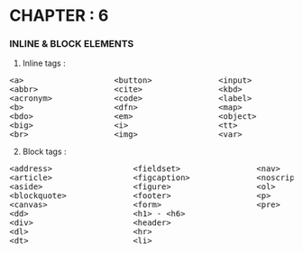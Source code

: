 # CHAPTER : 6
### INLINE & BLOCK ELEMENTS
1. Inline tags :
<pre>
&lta&gt                   &ltbutton&gt              &ltinput&gt               &ltoutput&gt                  &ltstrong&gt
&ltabbr&gt                &ltcite&gt                &ltkbd&gt                 &ltq&gt                       &ltsub&gt
&ltacronym&gt             &ltcode&gt                &ltlabel&gt               &ltsamp&gt                    &ltsup&gt
&ltb&gt                   &ltdfn&gt                 &ltmap&gt                 &ltscript&gt                  &lttextarea&gt
&ltbdo&gt                 &ltem&gt                  &ltobject&gt              &ltselect&gt                  &lttime&gt
&ltbig&gt                 &lti&gt                   &lttt&gt                  &ltsmall&gt
&ltbr&gt                  &ltimg&gt                 &ltvar&gt                 &ltspan&gt
</pre>

2. Block tags :
<pre>
&ltaddress&gt                 &ltfieldset&gt                &ltnav&gt
&ltarticle&gt                 &ltfigcaption&gt              &ltnoscript&gt
&ltaside&gt                   &ltfigure&gt                  &ltol&gt
&ltblockquote&gt              &ltfooter&gt                  &ltp&gt
&ltcanvas&gt                  &ltform&gt                    &ltpre&gt
&ltdd&gt                      &lth1&gt - &lth6&gt
&ltdiv&gt                     &ltheader&gt
&ltdl&gt                      &lthr&gt
&ltdt&gt                      &ltli&gt
</pre>